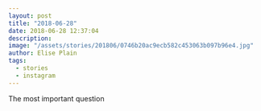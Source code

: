 ```yaml
---
layout: post
title: "2018-06-28"
date: 2018-06-28 12:37:04
description: 
image: "/assets/stories/201806/0746b20ac9ecb582c453063b097b96e4.jpg"
author: Elise Plain
tags: 
  - stories
  - instagram
---
```


The most important question
<p></p>

